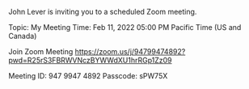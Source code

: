 John Lever is inviting you to a scheduled Zoom meeting.

Topic: My Meeting
Time: Feb 11, 2022 05:00 PM Pacific Time (US and Canada)

Join Zoom Meeting
https://zoom.us/j/94799474892?pwd=R25rS3FBRWVNczBYWWdXU1hrRGp1Zz09

Meeting ID: 947 9947 4892
Passcode: sPW75X



